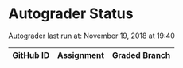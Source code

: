 # Autograder Status
Autograder last run at: November 19, 2018 at 19:40

| GitHub ID | Assignment | Graded Branch |
|-----------|------------|---------------|
